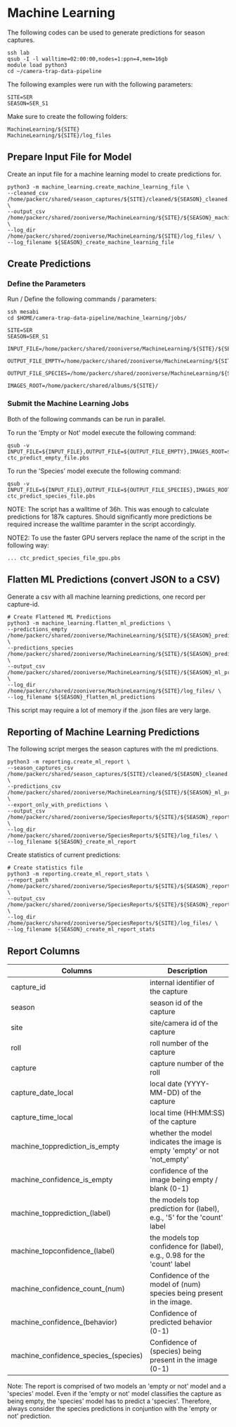 # Machine Learning

The following codes can be used to generate predictions for season captures.

```
ssh lab
qsub -I -l walltime=02:00:00,nodes=1:ppn=4,mem=16gb
module load python3
cd ~/camera-trap-data-pipeline
```

The following examples were run with the following parameters:
```
SITE=SER
SEASON=SER_S1
```

Make sure to create the following folders:
```
MachineLearning/${SITE}
MachineLearning/${SITE}/log_files
```

## Prepare Input File for Model

Create an input file for a machine learning model to create predictions for.

```
python3 -m machine_learning.create_machine_learning_file \
--cleaned_csv /home/packerc/shared/season_captures/${SITE}/cleaned/${SEASON}_cleaned.csv \
--output_csv /home/packerc/shared/zooniverse/MachineLearning/${SITE}/${SEASON}_machine_learning_input.csv \
--log_dir /home/packerc/shared/zooniverse/MachineLearning/${SITE}/log_files/ \
--log_filename ${SEASON}_create_machine_learning_file
```


## Create Predictions

### Define the Parameters

Run / Define the following commands / parameters:
```
ssh mesabi
cd $HOME/camera-trap-data-pipeline/machine_learning/jobs/

SITE=SER
SEASON=SER_S1

INPUT_FILE=/home/packerc/shared/zooniverse/MachineLearning/${SITE}/${SEASON}_machine_learning_input.csv

OUTPUT_FILE_EMPTY=/home/packerc/shared/zooniverse/MachineLearning/${SITE}/${SEASON}_predictions_empty_or_not.json

OUTPUT_FILE_SPECIES=/home/packerc/shared/zooniverse/MachineLearning/${SITE}/${SEASON}_predictions_species.json

IMAGES_ROOT=/home/packerc/shared/albums/${SITE}/
```

### Submit the Machine Learning Jobs

Both of the following commands can be run in parallel.

To run the 'Empty or Not' model execute the following command:
```
qsub -v INPUT_FILE=${INPUT_FILE},OUTPUT_FILE=${OUTPUT_FILE_EMPTY},IMAGES_ROOT=${IMAGES_ROOT} ctc_predict_empty_file.pbs
```

To run the 'Species' model execute the following command:
```
qsub -v INPUT_FILE=${INPUT_FILE},OUTPUT_FILE=${OUTPUT_FILE_SPECIES},IMAGES_ROOT=${IMAGES_ROOT} ctc_predict_species_file.pbs
```

NOTE: The script has a walltime of 36h. This was enough to calculate predictions for 187k captures. Should significantly more predictions be required increase the walltime paramter in the script accordingly.

NOTE2: To use the faster GPU servers replace the name of the script in the following way:
```
... ctc_predict_species_file_gpu.pbs
```

## Flatten ML Predictions (convert JSON to a CSV)

Generate a csv with all machine learning predictions, one record per capture-id.

```
# Create Flattened ML Predictions
python3 -m machine_learning.flatten_ml_predictions \
--predictions_empty /home/packerc/shared/zooniverse/MachineLearning/${SITE}/${SEASON}_predictions_empty_or_not.json \
--predictions_species /home/packerc/shared/zooniverse/MachineLearning/${SITE}/${SEASON}_predictions_species.json \
--output_csv /home/packerc/shared/zooniverse/MachineLearning/${SITE}/${SEASON}_ml_preds_flat.csv \
--log_dir /home/packerc/shared/zooniverse/MachineLearning/${SITE}/log_files/ \
--log_filename ${SEASON}_flatten_ml_predictions
```

This script may require a lot of memory if the .json files are very large.


## Reporting of Machine Learning Predictions

The following script merges the season captures with the ml predictions.
```
python3 -m reporting.create_ml_report \
--season_captures_csv /home/packerc/shared/season_captures/${SITE}/cleaned/${SEASON}_cleaned.csv \
--predictions_csv /home/packerc/shared/zooniverse/MachineLearning/${SITE}/${SEASON}_ml_preds_flat.csv \
--export_only_with_predictions \
--output_csv /home/packerc/shared/zooniverse/SpeciesReports/${SITE}/${SEASON}_report_machine_learning.csv \
--log_dir /home/packerc/shared/zooniverse/SpeciesReports/${SITE}/log_files/ \
--log_filename ${SEASON}_create_ml_report
```


Create statistics of current predictions:
```
# Create statistics file
python3 -m reporting.create_ml_report_stats \
--report_path /home/packerc/shared/zooniverse/SpeciesReports/${SITE}/${SEASON}_report_machine_learning.csv \
--output_csv /home/packerc/shared/zooniverse/SpeciesReports/${SITE}/${SEASON}_report_machine_learning_overview.csv \
--log_dir /home/packerc/shared/zooniverse/SpeciesReports/${SITE}/log_files/ \
--log_filename ${SEASON}_create_ml_report_stats
```

## Report Columns

| Columns   | Description |
| --------- | ----------- |
|capture_id | internal identifier of the capture
|season | season id of the capture
|site| site/camera id of the capture
|roll| roll number of the capture
|capture| capture number of the roll
|capture_date_local | local date (YYYY-MM-DD) of the capture
|capture_time_local | local time (HH:MM:SS) of the capture
|machine_topprediction_is_empty| whether the model indicates the image is empty 'empty' or not 'not_empty'
|machine_confidence_is_empty| confidence of the image being empty / blank (0-1)
|machine_topprediction_(label)| the models top prediction for (label), e.g., '5' for the 'count' label
|machine_topconfidence_(label)| the models top confidence for (label), e.g., 0.98 for the 'count' label
|machine_confidence_count_(num) | Confidence of the model of (num) species being present in the image.
|machine_confidence_(behavior) | Confidence of predicted behavior (0-1)
|machine_confidence_species_(species)| Confidence of (species) being present in the image (0-1)


Note: The report is comprised of two models an 'empty or not' model and a 'species' model. Even if the 'empty or not' model classifies the capture as being empty, the 'species' model has to predict a 'species'. Therefore, always consider the species predictions in conjuntion with the 'empty or not' prediction.
